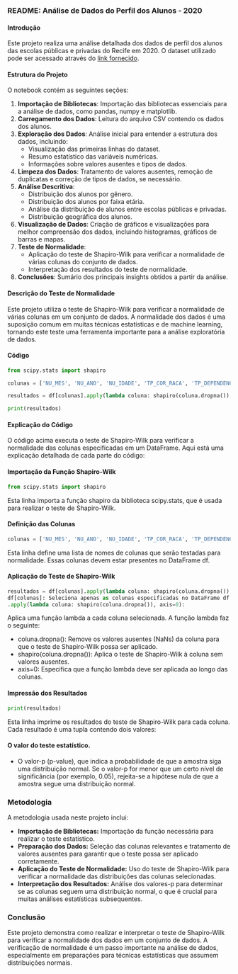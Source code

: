 ### README: Análise de Dados do Perfil dos Alunos - 2020

#### Introdução
Este projeto realiza uma análise detalhada dos dados de perfil dos alunos das escolas públicas e privadas do Recife em 2020. O dataset utilizado pode ser acessado através do [link fornecido](http://dados.recife.pe.gov.br/dataset/2015a954-4f3a-4ff2-84a1-f915feffd9ac/resource/6d9b3998-85fd-4c8a-9ec2-9932b9e5b90d/download/alunos.csv).

#### Estrutura do Projeto
O notebook contém as seguintes seções:

1. **Importação de Bibliotecas**: Importação das bibliotecas essenciais para a análise de dados, como pandas, numpy e matplotlib.
2. **Carregamento dos Dados**: Leitura do arquivo CSV contendo os dados dos alunos.
3. **Exploração dos Dados**: Análise inicial para entender a estrutura dos dados, incluindo:
    - Visualização das primeiras linhas do dataset.
    - Resumo estatístico das variáveis numéricas.
    - Informações sobre valores ausentes e tipos de dados.
4. **Limpeza dos Dados**: Tratamento de valores ausentes, remoção de duplicatas e correção de tipos de dados, se necessário.
5. **Análise Descritiva**:
    - Distribuição dos alunos por gênero.
    - Distribuição dos alunos por faixa etária.
    - Análise da distribuição de alunos entre escolas públicas e privadas.
    - Distribuição geográfica dos alunos.
6. **Visualização de Dados**: Criação de gráficos e visualizações para melhor compreensão dos dados, incluindo histogramas, gráficos de barras e mapas.
7. **Teste de Normalidade**:
    - Aplicação do teste de Shapiro-Wilk para verificar a normalidade de várias colunas do conjunto de dados.
    - Interpretação dos resultados do teste de normalidade.
8. **Conclusões**: Sumário dos principais insights obtidos a partir da análise.

#### Descrição do Teste de Normalidade
Este projeto utiliza o teste de Shapiro-Wilk para verificar a normalidade de várias colunas em um conjunto de dados. A normalidade dos dados é uma suposição comum em muitas técnicas estatísticas e de machine learning, tornando este teste uma ferramenta importante para a análise exploratória de dados.

#### Código
```python
from scipy.stats import shapiro

colunas = ['NU_MES', 'NU_ANO', 'NU_IDADE', 'TP_COR_RACA', 'TP_DEPENDENCIA', 'TP_LOCALIZACAO', 'IN_NECESSIDADE_ESPECIAL']

resultados = df[colunas].apply(lambda coluna: shapiro(coluna.dropna()), axis=0)

print(resultados)
```

#### Explicação do Código
O código acima executa o teste de Shapiro-Wilk para verificar a normalidade das colunas especificadas em um DataFrame. Aqui está uma explicação detalhada de cada parte do código:

#### Importação da Função Shapiro-Wilk
```python
from scipy.stats import shapiro
```
Esta linha importa a função shapiro da biblioteca scipy.stats, que é usada para realizar o teste de Shapiro-Wilk.

#### Definição das Colunas
```python
colunas = ['NU_MES', 'NU_ANO', 'NU_IDADE', 'TP_COR_RACA', 'TP_DEPENDENCIA', 'TP_LOCALIZACAO', 'IN_NECESSIDADE_ESPECIAL']
```
Esta linha define uma lista de nomes de colunas que serão testadas para normalidade. Essas colunas devem estar presentes no DataFrame df.

#### Aplicação do Teste de Shapiro-Wilk
```python
resultados = df[colunas].apply(lambda coluna: shapiro(coluna.dropna()), axis=0)
df[colunas]: Seleciona apenas as colunas especificadas no DataFrame df.
.apply(lambda coluna: shapiro(coluna.dropna()), axis=0):
```
Aplica uma função lambda a cada coluna selecionada. A função lambda faz o seguinte:
- coluna.dropna(): Remove os valores ausentes (NaNs) da coluna para que o teste de Shapiro-Wilk possa ser aplicado.
- shapiro(coluna.dropna()): Aplica o teste de Shapiro-Wilk à coluna sem valores ausentes.
- axis=0: Especifica que a função lambda deve ser aplicada ao longo das colunas.
 
#### Impressão dos Resultados
```python
print(resultados)
```
Esta linha imprime os resultados do teste de Shapiro-Wilk para cada coluna. Cada resultado é uma tupla contendo dois valores:

#### O valor do teste estatístico.
- O valor-p (p-value), que indica a probabilidade de que a amostra siga uma distribuição normal. Se o valor-p for menor que um certo nível de significância (por exemplo, 0.05), rejeita-se a hipótese nula de que a amostra segue uma distribuição normal.

### Metodologia
A metodologia usada neste projeto inclui:

- **Importação de Bibliotecas:** Importação da função necessária para realizar o teste estatístico.
- **Preparação dos Dados:** Seleção das colunas relevantes e tratamento de valores ausentes para garantir que o teste possa ser aplicado corretamente.
- **Aplicação do Teste de Normalidade:** Uso do teste de Shapiro-Wilk para verificar a normalidade das distribuições das colunas selecionadas.
- **Interpretação dos Resultados:** Análise dos valores-p para determinar se as colunas seguem uma distribuição normal, o que é crucial para muitas análises estatísticas subsequentes.

### Conclusão
Este projeto demonstra como realizar e interpretar o teste de Shapiro-Wilk para verificar a normalidade dos dados em um conjunto de dados. A verificação de normalidade é um passo importante na análise de dados, especialmente em preparações para técnicas estatísticas que assumem distribuições normais.
